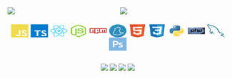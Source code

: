  <style>
 #inicio{
 display:flex;
 }
 </style>
 
 <a href="#">
 <div align="center" id="inicio">
 <img style="flex: 1; margin: 5px;" src="https://github-readme-stats.vercel.app/api?username=jeanoliveira92&show_icons=true&include_all_commits=true&count_private=true&title_color=58a6ff&bg_color=282a36&text_color=FFF&icon_color=58a6ff&hide_border=true&locale=pt-br"/>
  <img style="flex: 1; margin: 5px;" src="https://github-readme-stats.vercel.app/api/top-langs/?username=jeanoliveira92&layout=compact&langs_count=7&title_color=58a6ff&bg_color=282a36&text_color=FFF&icon_color=58a6ff&hide_border=true&locale=pt-br"/>

  </div>
</a>
 <div style="display: inline_block" align="center"><br>
  <img align="center" alt="Jean-Js" height="30" width="40" src="https://raw.githubusercontent.com/devicons/devicon/master/icons/javascript/javascript-plain.svg">
  <img align="center" alt="Jean-Ts" height="30" width="40" src="https://raw.githubusercontent.com/devicons/devicon/master/icons/typescript/typescript-plain.svg">
  <img align="center" alt="Jean-React" height="30" width="40" src="https://raw.githubusercontent.com/devicons/devicon/master/icons/react/react-original.svg">
  <img align="center" alt="Jean-Node" height="30" width="40" src="https://raw.githubusercontent.com/devicons/devicon/master/icons/nodejs/nodejs-original.svg">
  <img align="center" alt="Jean-Npm" height="30" width="40" src="https://raw.githubusercontent.com/devicons/devicon/master/icons/npm/npm-original-wordmark.svg">
  <img align="center" alt="Jean-Yarn" height="30" width="40" src="https://raw.githubusercontent.com/devicons/devicon/master/icons/yarn/yarn-original.svg">
  <img align="center" alt="Jean-HTML" height="30" width="40" src="https://raw.githubusercontent.com/devicons/devicon/master/icons/html5/html5-original.svg">
  <img align="center" alt="Jean-CSS" height="30" width="40" src="https://raw.githubusercontent.com/devicons/devicon/master/icons/css3/css3-original.svg">
  <img align="center" alt="Jean-Python" height="30" width="40" src="https://raw.githubusercontent.com/devicons/devicon/master/icons/python/python-original.svg">
  <img align="center" alt="Jean-Php" height="30" width="40" src="https://raw.githubusercontent.com/devicons/devicon/master/icons/php/php-original.svg">
  <img align="center" alt="Jean-Mysql" height="30" width="40" src="https://raw.githubusercontent.com/devicons/devicon/master/icons/mysql/mysql-original.svg">
  <img align="center" alt="Jean-PS" height="30" width="40" src="https://raw.githubusercontent.com/devicons/devicon/master/icons/photoshop/photoshop-plain.svg">
</div>
  
  ##
 <div align="center">
  <a href="https://www.facebook.com/JeanOliveira92" target="_blank"><img src="https://img.shields.io/badge/Facebook-1877F2?style=for-the-badge&logo=facebook&logoColor=white" target="_blank"></a> 
  <a href="https://instagram.com/jeanoliveira92" target="_blank"><img src="https://img.shields.io/badge/-Instagram-%23E4405F?style=for-the-badge&logo=instagram&logoColor=white" target="_blank"></a>
  <a href = "mailto:jeancarlosdeoliveira@outlook.com"><img src="https://img.shields.io/badge/Microsoft_Outlook-0078D4?style=for-the-badge&logo=microsoft-outlook&logoColor=white" target="_blank"></a>
  <a href="https://www.linkedin.com/in/jeanoliveira92" target="_blank"><img src="https://img.shields.io/badge/-LinkedIn-%230077B5?style=for-the-badge&logo=linkedin&logoColor=white" target="_blank"></a> 
</div>
